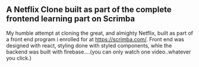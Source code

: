 ## A Netflix Clone built as part of the complete frontend learning part on Scrimba

My humble attempt at cloning the great, and almighty Netflix, built as part of a front end program i enrolled for at https://scrimba.com/.
Front end was designed with react, styling done with styled components, whle the backend was built with firebase....(you can only watch one video..whatever you click.)
